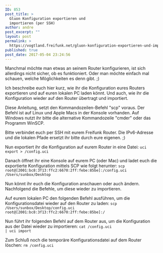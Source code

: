 ```yaml
---
ID: 853
post_title: >
  Gluon Konfiguration exportieren und
  importieren (per SSH)
author: andre
post_excerpt: ""
layout: post
permalink: >
  https://vogtland.freifunk.net/gluon-konfiguration-exportieren-und-importieren-per-ssh/
published: true
post_date: 2017-05-04 23:24:56
---
```

Manchmal möchte man etwas an seinem Router konfigurieren, ist sich allerdings nicht sicher, ob es funktioniert. Oder man möchte einfach mal schauen, welche Möglichkeiten es denn gibt. ;)
<!--more-->

Ich beschreibe euch hier kurz, wie ihr die Konfiguration eures Routers exportieren und auf euren lokalen PC laden könnt. Und auch, wie ihr die Konfiguration wieder auf den Router übertragt und importiert.

Diese Anleitung, setzt den Kommandozeilen-Befehl "scp" voraus. Der Befehl ist auf Linux und Apple Macs in der Konsole vorhanden. Auf Windows nutzt ihr bitte die alternative Kommandozeile "cmder" oder das Programm WinSCP.

Bitte verbindet euch per SSH mit eurem Freifunk Router. Die IPv6-Adresse und die lokalen Pfade ersetzt ihr bitte durch eure eigenen. ;)

Nun exportiert ihr die Konfiguration auf eurem Router in eine Datei:
<code>uci export > /config.uci</code>

Danach öffnet ihr eine Konsole auf eurem PC (oder Mac) und ladet euch die exportierte Konfiguration mittels SCP wie folgt herunter:
<code>scp root@[2001:bc8:3f13:ffc2:6670:2ff:febe:85be]:/config.uci /Users/sunbox/Desktop</code>

Nun könnt ihr euch die Konfiguration anschauen oder auch ändern. Nachfolgend die Befehle, um diese wieder zu importieren.

Auf eurem lokalen PC den folgenden Befehl ausführen, um die Konfigurationsdatei wieder auf den Router zu laden:
<code>scp /Users/sunbox/Desktop/config.uci root@[2001:bc8:3f13:ffc2:6670:2ff:febe:85be]:/</code>

Nun führt ihr folgenden Befehl auf dem Router aus, um die Konfiguration aus der Datei wieder zu importieren:
<code>cat /config.uci | uci import</code>

Zum Schluß noch die temporäre Konfigurationsdatei auf dem Router löschen:
<code>rm /config.uci</code>